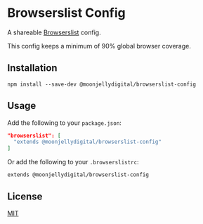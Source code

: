 # Browserslist Config

A shareable [Browserslist](https://www.npmjs.com/package/browserslist) config.

This config keeps a minimum of 90% global browser coverage.

## Installation

```shell
npm install --save-dev @moonjellydigital/browserslist-config
```

## Usage

Add the following to your `package.json`:

```json
"browserslist": [
  "extends @moonjellydigital/browserslist-config"
]
```

Or add the following to your `.browserslistrc`:

```
extends @moonjellydigital/browserslist-config
```

## License

[MIT](./LICENSE)

